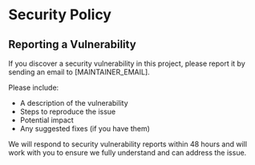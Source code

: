 # Security Policy

## Reporting a Vulnerability

If you discover a security vulnerability in this project, please report it by sending an email to [MAINTAINER_EMAIL]. 

Please include:
- A description of the vulnerability
- Steps to reproduce the issue
- Potential impact
- Any suggested fixes (if you have them)

We will respond to security vulnerability reports within 48 hours and will work with you to ensure we fully understand and can address the issue.
